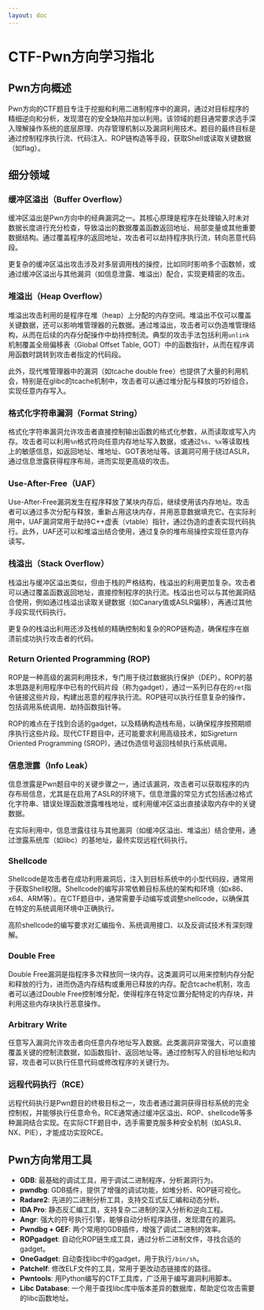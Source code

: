 ```yaml
---
layout: doc
---
```


# CTF-Pwn方向学习指北

## Pwn方向概述

Pwn方向的CTF题目专注于挖掘和利用二进制程序中的漏洞，通过对目标程序的精细逆向和分析，发现潜在的安全缺陷并加以利用。该领域的题目通常要求选手深入理解操作系统的底层原理、内存管理机制以及漏洞利用技术。题目的最终目标是通过控制程序执行流、代码注入、ROP链构造等手段，获取Shell或读取关键数据（如flag）。

## 细分领域

### 缓冲区溢出（Buffer Overflow）

缓冲区溢出是Pwn方向中的经典漏洞之一。其核心原理是程序在处理输入时未对数据长度进行充分检查，导致溢出的数据覆盖函数返回地址、局部变量或其他重要数据结构。通过覆盖程序的返回地址，攻击者可以劫持程序执行流，转向恶意代码段。

更复杂的缓冲区溢出攻击涉及对多层调用栈的操控，比如同时影响多个函数帧，或通过缓冲区溢出与其他漏洞（如信息泄露、堆溢出）配合，实现更精密的攻击。

### 堆溢出（Heap Overflow）

堆溢出攻击利用的是程序在堆（heap）上分配的内存空间。堆溢出不仅可以覆盖关键数据，还可以影响堆管理器的元数据。通过堆溢出，攻击者可以伪造堆管理结构，从而在后续的内存分配操作中劫持控制流。典型的攻击手法包括利用`unlink`机制覆盖全局偏移表（Global Offset Table, GOT）中的函数指针，从而在程序调用函数时跳转到攻击者指定的代码段。

此外，现代堆管理器中的漏洞（如tcache double free）也提供了大量的利用机会，特别是在glibc的tcache机制中，攻击者可以通过堆分配与释放的巧妙组合，实现任意内存写入。

### 格式化字符串漏洞（Format String）

格式化字符串漏洞允许攻击者直接控制输出函数的格式化参数，从而读取或写入内存。攻击者可以利用`%n`格式符向任意内存地址写入数据，或通过`%s`、`%x`等读取栈上的敏感信息，如返回地址、堆地址、GOT表地址等。该漏洞可用于绕过ASLR，通过信息泄露获得程序布局，进而实现更高级的攻击。

### Use-After-Free（UAF）

Use-After-Free漏洞发生在程序释放了某块内存后，继续使用该内存地址。攻击者可以通过多次分配与释放，重新占用这块内存，并用恶意数据填充它。在实际利用中，UAF漏洞常用于劫持C++虚表（vtable）指针，通过伪造的虚表实现代码执行。此外，UAF还可以和堆溢出结合使用，通过复杂的堆布局操控实现任意内存读写。

### 栈溢出（Stack Overflow）

栈溢出与缓冲区溢出类似，但由于栈的严格结构，栈溢出的利用更加复杂。攻击者可以通过覆盖函数返回地址，直接控制程序的执行流。栈溢出也可以与其他漏洞结合使用，例如通过栈溢出读取关键数据（如Canary值或ASLR偏移），再通过其他手段实现代码执行。

更复杂的栈溢出利用还涉及栈帧的精确控制和复杂的ROP链构造，确保程序在崩溃前成功执行攻击者的代码。

### Return Oriented Programming (ROP)

ROP是一种高级的漏洞利用技术，专门用于绕过数据执行保护（DEP）。ROP的基本思路是利用程序中已有的代码片段（称为gadget），通过一系列已存在的`ret`指令链接这些片段，构建出恶意的程序执行流。ROP链可以执行任意复杂的操作，包括调用系统调用、劫持函数指针等。

ROP的难点在于找到合适的gadget，以及精确构造栈布局，以确保程序按预期顺序执行这些片段。现代CTF题目中，还可能要求利用高级技术，如Sigreturn Oriented Programming (SROP)，通过伪造信号返回栈帧执行系统调用。

### 信息泄露（Info Leak）

信息泄露是Pwn题目中的关键步骤之一，通过该漏洞，攻击者可以获取程序的内存布局信息，尤其是在启用了ASLR的环境下。信息泄露的常见方式包括通过格式化字符串、错误处理函数泄露堆栈地址，或利用缓冲区溢出直接读取内存中的关键数据。

在实际利用中，信息泄露往往与其他漏洞（如缓冲区溢出、堆溢出）结合使用，通过泄露系统库（如libc）的基地址，最终实现远程代码执行。

### Shellcode

Shellcode是攻击者在成功利用漏洞后，注入到目标系统中的小型代码段，通常用于获取Shell权限。Shellcode的编写非常依赖目标系统的架构和环境（如x86、x64、ARM等）。在CTF题目中，通常需要手动编写或调整shellcode，以确保其在特定的系统调用环境中正确执行。

高阶shellcode的编写要求对汇编指令、系统调用接口、以及反调试技术有深刻理解。

### Double Free

Double Free漏洞是指程序多次释放同一块内存。这类漏洞可以用来控制内存分配和释放的行为，进而伪造内存结构或重用已释放的内存。配合tcache机制，攻击者可以通过Double Free控制堆分配，使得程序在特定位置分配特定的内存块，并利用这些内存块执行恶意操作。

### Arbitrary Write

任意写入漏洞允许攻击者向任意内存地址写入数据。此类漏洞非常强大，可以直接覆盖关键的控制流数据，如函数指针、返回地址等。通过控制写入的目标地址和内容，攻击者可以执行任意代码或修改程序的关键行为。

### 远程代码执行（RCE）

远程代码执行是Pwn题目的终极目标之一，攻击者通过漏洞获得目标系统的完全控制权，并能够执行任意命令。RCE通常通过缓冲区溢出、ROP、shellcode等多种漏洞结合实现。在实际CTF题目中，选手需要克服多种安全机制（如ASLR、NX、PIE），才能成功实现RCE。

## Pwn方向常用工具

- **GDB**: 最基础的调试工具，用于调试二进制程序，分析漏洞行为。
- **pwndbg**: GDB插件，提供了增强的调试功能，如堆分析、ROP链可视化。
- **Radare2**: 先进的二进制分析工具，支持交互式反汇编和动态分析。
- **IDA Pro**: 静态反汇编工具，支持复杂二进制的深入分析和逆向工程。
- **Angr**: 强大的符号执行引擎，能够自动分析程序路径，发现潜在的漏洞。
- **Pwndbg + GEF**: 两个常用的GDB插件，增强了调试二进制的效率。
- **ROPgadget**: 自动化ROP链生成工具，通过分析二进制文件，寻找合适的gadget。
- **OneGadget**: 自动查找libc中的gadget，用于执行`/bin/sh`。
- **Patchelf**: 修改ELF文件的工具，常用于更改动态链接库的路径。
- **Pwntools**: 用Python编写的CTF工具库，广泛用于编写漏洞利用脚本。
- **Libc Database**: 一个用于查找libc库中版本差异的数据库，帮助定位攻击需要的libc函数地址。

<PageRebuild />
